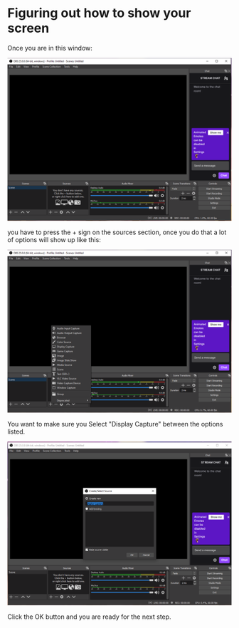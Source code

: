 # Figuring out how to show your screen 

Once you are in this window:

![](Pictures/firstscreen.png)

you have to press the + sign on the sources section, once you do that a lot of options will show up like this:

![](Pictures/secondScreen.png)

You want to make sure you Select "Display Capture" between the options listed.

![](Pictures/ThridScreen.png)

Click the OK button and you are ready for the next step.

